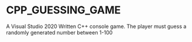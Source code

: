 # CPP_GUESSING_GAME
A Visual Studio 2020 Written C++ console game. The player must guess a randomly generated number between 1-100
